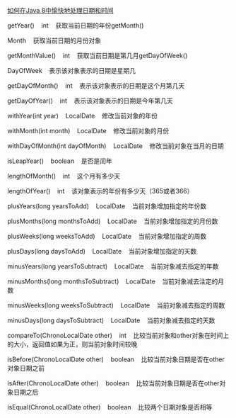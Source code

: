 [如何在Java 8中愉快地处理日期和时间](https://www.liaoxuefeng.com/article/00141939241051502ada88137694b62bfe844cd79e12c32000)

getYear()    int    获取当前日期的年份getMonth()    

Month    获取当前日期的月份对象

getMonthValue()    int    获取当前日期是第几月getDayOfWeek()    

DayOfWeek    表示该对象表示的日期是星期几

getDayOfMonth()    int    表示该对象表示的日期是这个月第几天

getDayOfYear()    int    表示该对象表示的日期是今年第几天

withYear(int year)    LocalDate    修改当前对象的年份

withMonth(int month)    LocalDate    修改当前对象的月份

withDayOfMonth(int dayOfMonth)    LocalDate    修改当前对象在当月的日期

isLeapYear()    boolean    是否是闰年

lengthOfMonth()    int    这个月有多少天

lengthOfYear()    int    该对象表示的年份有多少天（365或者366）

plusYears(long yearsToAdd)    LocalDate    当前对象增加指定的年份数

plusMonths(long monthsToAdd)    LocalDate    当前对象增加指定的月份数

plusWeeks(long weeksToAdd)    LocalDate    当前对象增加指定的周数

plusDays(long daysToAdd)    LocalDate    当前对象增加指定的天数

minusYears(long yearsToSubtract)    LocalDate    当前对象减去指定的年数

minusMonths(long monthsToSubtract)    LocalDate    当前对象减去注定的月数

minusWeeks(long weeksToSubtract)    LocalDate    当前对象减去指定的周数

minusDays(long daysToSubtract)    LocalDate    当前对象减去指定的天数

compareTo(ChronoLocalDate other)    int    比较当前对象和other对象在时间上的大小，返回值如果为正，则当前对象时间较晚

isBefore(ChronoLocalDate other)    boolean    比较当前对象日期是否在other对象日期之前

isAfter(ChronoLocalDate other)    boolean    比较当前对象日期是否在other对象日期之后

isEqual(ChronoLocalDate other)    boolean    比较两个日期对象是否相等
